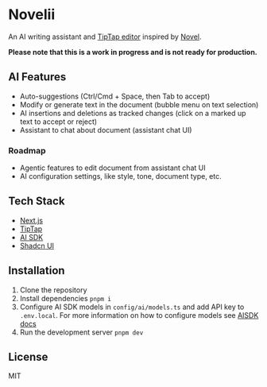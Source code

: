 # Novelii

An AI writing assistant and [TipTap editor](https://tiptap.dev/) inspired by [Novel](https://github.com/steven-tey/novel).

**Please note that this is a work in progress and is not ready for production.**

## AI Features

- Auto-suggestions (Ctrl/Cmd + Space, then Tab to accept)
- Modify or generate text in the document (bubble menu on text selection)
- AI insertions and deletions as tracked changes (click on a marked up text to accept or reject)
- Assistant to chat about document (assistant chat UI)

### Roadmap

- Agentic features to edit document from assistant chat UI
- AI configuration settings, like style, tone, document type, etc.

## Tech Stack

- [Next.js](https://nextjs.org/)
- [TipTap](https://tiptap.dev/)
- [AI SDK](https://ai-sdk.dev/)
- [Shadcn UI](https://ui.shadcn.com/)

## Installation

1.  Clone the repository
2.  Install dependencies `pnpm i`
3.  Configure AI SDK models in `config/ai/models.ts` and add API key to `.env.local`. For more information on how to configure models see [AISDK docs](https://ai-sdk.dev/docs/foundations/providers-and-models)
4.  Run the development server `pnpm dev`

## License

MIT
